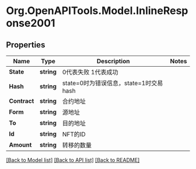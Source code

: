 
# Org.OpenAPITools.Model.InlineResponse2001

## Properties

Name | Type | Description | Notes
------------ | ------------- | ------------- | -------------
**State** | **string** | 0代表失败  1代表成功 | 
**Hash** | **string** | state&#x3D;0时为错误信息，state&#x3D;1时交易hash | 
**Contract** | **string** | 合约地址 | 
**Form** | **string** | 源地址 | 
**To** | **string** | 目的地址 | 
**Id** | **string** | NFT的ID | 
**Amount** | **string** | 转移的数量 | 

[[Back to Model list]](../README.md#documentation-for-models)
[[Back to API list]](../README.md#documentation-for-api-endpoints)
[[Back to README]](../README.md)

